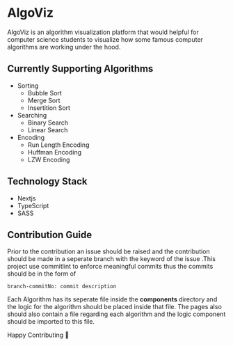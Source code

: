 # AlgoViz
AlgoViz is an algorithm visualization platform that would helpful for computer science students to visualize how some famous computer algorithms are working under the hood.
## Currently Supporting Algorithms

 - Sorting
	 - Bubble Sort
	 - Merge Sort
	 - Insertition Sort
- Searching
	- Binary Search
	- Linear Search
- Encoding
	- Run Length Encoding
	- Huffman Encoding
	- LZW Encoding 
	

## Technology Stack

 - Nextjs 
 - TypeScript 
 - SASS
## Contribution Guide
Prior to the contribution an issue should be raised and the contribution should be made in a seperate branch with the keyword of the issue  .This project use commitlint to enforce meaningful commits thus the commits should be in the form of  

    branch-commitNo: commit description
  
  Each Algorithm has its seperate file inside the **components** directory and the logic for the algorithm should be placed inside that file. The pages also should also contain a file regarding each algorithm and the logic component should be imported to this file.

Happy Contributing 👋
